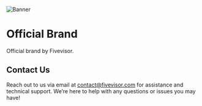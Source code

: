 ![Banner](https://i.imgur.com/XK1kOpJ.png)

# Official Brand

Official brand by Fivevisor.

## Contact Us

Reach out to us via email at contact@fivevisor.com for assistance and technical support. We’re here to help with any questions or issues you may have!
